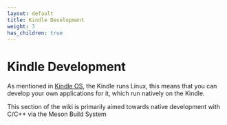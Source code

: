 ```yaml
---
layout: default
title: Kindle Development
weight: 3
has_children: true
---
```


# Kindle Development
As mentioned in [Kindle OS](/kindle-os/), the Kindle runs Linux, this means that you can develop your own applications for it, which run natively on the Kindle.

This section of the wiki is primarily aimed towards native development with C/C++ via the Meson Build System